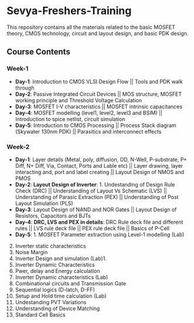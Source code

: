 # Sevya-Freshers-Training
This repository contains all the materials related to the basic MOSFET theory, CMOS technology, circuit and layout design, and basic PDK design.

## Course Contents

### Week-1
- **Day-1**: Introduction to CMOS VLSI Design Flow || Tools and PDK walk through
- **Day-2**: Passive Integrated Circuit Devices || MOS structure, MOSFET working principle and Threshold Voltage Calculation
- **Day-3**: MOSFET I-V characteristics || MOSFET intrinsic capacitances
- **Day-4**: MOSFET modelling (level1, level2, level3 and BSIM) || Introduction to spice netlist, circuit simulation
- **Day-5**: Introduction to CMOS Processing || Process Stack diagram (Skywater 130nm PDK) || Parasitics and interconnect effects
### Week-2
- **Day-1**: Layer details (Metal, poly, diffusion, OD, N-Well, P-substrate, P+ Diff, N+ Diff, Via, Contact, Ports and Lable etc) || Layer drawing, layer interacting and, port and label creating || Layout Design of NMOS and PMOS
- **Day-2**: **Layout Design of Inverter**: 1. Undestanding of Design Rule Check (DRC) || Understanding of Layout Vs Schematic (LVS) || Understanding of Parasic Extraction (PEX) || Understanding of Post Layout Simulation (PLS)
- **Day-3**: Layout Design of NAND and NOR Gates || Layout Design of Resistors, Capacitors and BJTs
- **Day-4**: **DRC, LVS and PEX in details**: DRC Rule deck file and different rules || LVS rule deck file || PEX rule deck file || Basics of P-Cell
- **Day-5**: 1. MOSFET Parameter extraction using Level-1 modelling (Lab)
2. Inverter static characteristics
3. Noise Margin
4. Inverter Design and simulation (Lab)1.
5. Inverter Dynamic Characteristics
6. Pwer, delay and Energy calculation
7. Inverter Dynamic characteristics (Lab)
8. Combinational circuits and Transmission Gate
9. Sequential logics (D-latch, D-FF)
10. Setup and Hold time calculation (Lab)
11. Undestanding PVT Variations
12. Understanding of Device Matching
13. Standard Cell Basics
